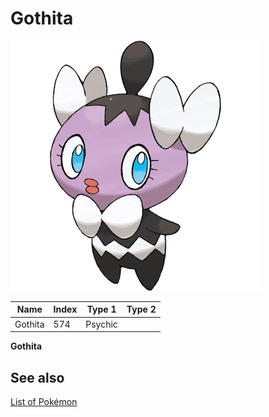 # Gothita


![Gothita](images/574.png)

| **Name** | **Index** | **Type 1** | **Type 2** |
|----|----|----|----|
| Gothita | 574 | Psychic  |  |

**Gothita** 

## See also

[List of Pokémon](../pokemon.md)
